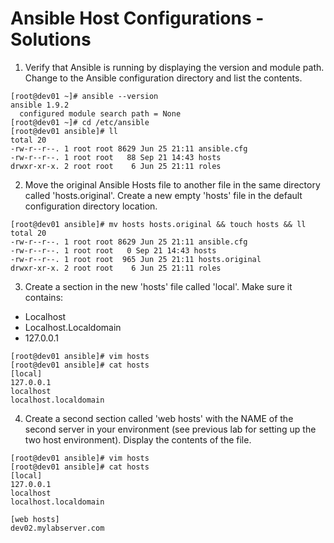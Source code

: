 # Ansible Host Configurations - Solutions

1. Verify that Ansible is running by displaying the version and module path. Change to the Ansible configuration directory and list the contents.

```
[root@dev01 ~]# ansible --version
ansible 1.9.2
  configured module search path = None
[root@dev01 ~]# cd /etc/ansible
[root@dev01 ansible]# ll
total 20
-rw-r--r--. 1 root root 8629 Jun 25 21:11 ansible.cfg
-rw-r--r--. 1 root root   88 Sep 21 14:43 hosts
drwxr-xr-x. 2 root root    6 Jun 25 21:11 roles
```
 
2. Move the original Ansible Hosts file to another file in the same directory called 'hosts.original'. Create a new empty 'hosts' file in the default configuration directory location.

```
[root@dev01 ansible]# mv hosts hosts.original && touch hosts && ll
total 20
-rw-r--r--. 1 root root 8629 Jun 25 21:11 ansible.cfg
-rw-r--r--. 1 root root   0 Sep 21 14:43 hosts
-rw-r--r--. 1 root root  965 Jun 25 21:11 hosts.original
drwxr-xr-x. 2 root root    6 Jun 25 21:11 roles
```
 
3. Create a section in the new 'hosts' file called 'local'. Make sure it contains:
  * Localhost
  * Localhost.Localdomain
  * 127.0.0.1

```
[root@dev01 ansible]# vim hosts
[root@dev01 ansible]# cat hosts
[local]
127.0.0.1
localhost
localhost.localdomain
```
 
4. Create a second section called 'web hosts' with the NAME of the second server in your environment (see previous lab for setting up the two host environment). Display the contents of the file.

```
[root@dev01 ansible]# vim hosts
[root@dev01 ansible]# cat hosts
[local]
127.0.0.1
localhost
localhost.localdomain
 
[web hosts]
dev02.mylabserver.com
```
